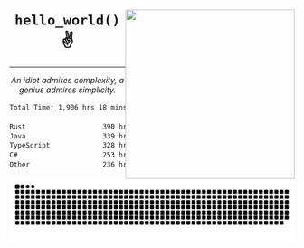 <div text-align="center">
    <img src="https://i.imgur.com/h1q15Kt.gife" align="right" width="299" height="299">
    <h1 align="center"><code>hello_world()</code> ✌️</h1>
    <hr>
    <p align="center"><i>An idiot admires complexity, a genius admires simplicity.</i></p>
</div>

<!--START_SECTION:waka-->

```txt
Total Time: 1,906 hrs 18 mins

Rust                   390 hrs 1 min   ████▓░░░░░░░░░░░░░░░░░░░░   18.20 %
Java                   339 hrs 34 mins ████░░░░░░░░░░░░░░░░░░░░░   15.85 %
TypeScript             328 hrs 17 mins ███▓░░░░░░░░░░░░░░░░░░░░░   15.32 %
C#                     253 hrs 12 mins ███░░░░░░░░░░░░░░░░░░░░░░   11.82 %
Other                  236 hrs 41 mins ██▓░░░░░░░░░░░░░░░░░░░░░░   11.04 %
```

<!--END_SECTION:waka-->

<picture>
  <source media="(prefers-color-scheme: dark)" srcset="https://raw.githubusercontent.com/Somfic/Somfic/main/github-contribution-grid-snake-dark.svg">
  <source media="(prefers-color-scheme: light)" srcset="https://raw.githubusercontent.com/Somfic/Somfic/main/github-contribution-grid-snake.svg">
  <img alt="github contribution grid snake animation" src="https://raw.githubusercontent.com/Somfic/Somfic/main/github-contribution-grid-snake.svg">
</picture>
